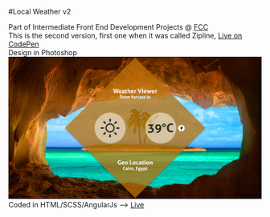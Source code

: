 #Local Weather v2

Part of Intermediate Front End Development Projects @ [FCC](https://www.freecodecamp.com) <br />
This is the second version, first one when it was called Zipline, [Live on CodePen](http://codepen.io/mashrafm/full/yYYZYd) <br />
Design in Photoshop
![psd](https://github.com/MAshrafM/FCC_WeatherAppV2/blob/master/Weather_Thumb.jpg)
Coded in HTML/SCSS/AngularJs --> 
[Live](https://mashrafm.github.io/FCC_WeatherAppV2/)

